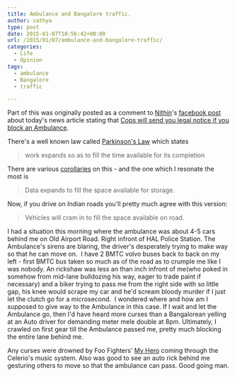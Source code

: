 ```yaml
---
title: Ambulance and Bangalore traffic.
author: sathya
type: post
date: 2015-01-07T10:56:42+00:00
url: /2015/01/07/ambulance-and-bangalore-traffic/
categories:
  - Life
  - Opinion
tags:
  - ambulance
  - Bangalore
  - traffic

---
```

Part of this was originally posted as a comment to <a href="https://twitter.com/Nithin" target="_blank">Nithin</a>'s <a href="https://www.facebook.com/nithin/posts/10152598812326186" target="_blank">facebook post</a> about today's news article stating that <a href="https://timesofindia.indiatimes.com/city/delhi/Cops-will-send-legal-notice-if-you-block-an-ambulance/articleshow/45786795.cms" target="_blank">Cops will send you legal notice if you block an Ambulance</a>.

There's a well known law called <a href="https://en.wikipedia.org/wiki/Parkinson%27s_law" target="_blank">Parkinson's Law</a> which states

> work expands so as to fill the time available for its completion

There are various <a href="https://en.wikipedia.org/wiki/Corollary" target="_blank">corollaries</a> on this - and the one which I resonate the most is

> Data expands to fill the space available for storage.

Now, if you drive on Indian roads you'll pretty much agree with this version:

> Vehicles will cram in to fill the space available on road.

I had a situation this morning where the ambulance was about 4-5 cars behind me on Old Airport Road. Right infront of HAL Police Station. The Ambulance's sirens are blaring, the driver's desperately trying to make way so that he can move on.  I have 2 BMTC volvo buses back to back on my left - first BMTC bus taken so much as of the road as to crumple me like I was nobody. An rickshaw was less an than inch infront of me(who poked in somehow from mid-lane bulldozing his way, eager to trade paint if necessary) and a biker trying to pass me from the right side with so little gap, his knee would scrape my car and he'd scream bloody murder if I just let the clutch go for a microsecond.  I wondered where and how am I supposed to give way to the Ambulance in this case. If I wait and let the Ambulance go, then I'd have heard more curses than a Bangalorean yelling at an Auto driver for demanding meter mele double at 8pm. Ultimately, I crawled on first gear till the Ambulance passed me, pretty much blocking the entire lane behind me.

Any curses were drowned by Foo Fighters' <a title="Foo Fighters  - My Hero" href="https://www.youtube.com/watch?v=EqWRaAF6_WY" target="_blank">My Hero</a> coming through the Celerio's music system. Also was good to see an auto rick behind me gesturing others to move so that the ambulance can pass. Good going man.
